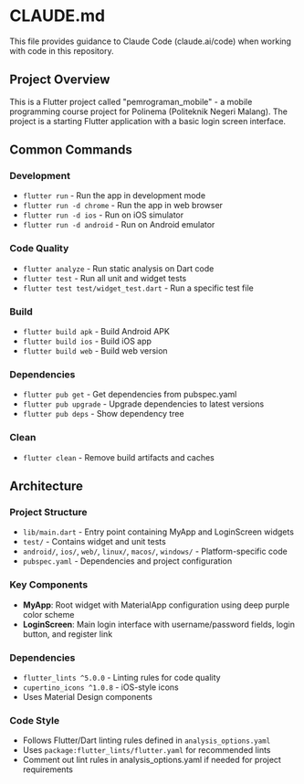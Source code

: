 # CLAUDE.md

This file provides guidance to Claude Code (claude.ai/code) when working with code in this repository.

## Project Overview

This is a Flutter project called "pemrograman_mobile" - a mobile programming course project for Polinema (Politeknik Negeri Malang). The project is a starting Flutter application with a basic login screen interface.

## Common Commands

### Development
- `flutter run` - Run the app in development mode
- `flutter run -d chrome` - Run the app in web browser
- `flutter run -d ios` - Run on iOS simulator
- `flutter run -d android` - Run on Android emulator

### Code Quality
- `flutter analyze` - Run static analysis on Dart code
- `flutter test` - Run all unit and widget tests
- `flutter test test/widget_test.dart` - Run a specific test file

### Build
- `flutter build apk` - Build Android APK
- `flutter build ios` - Build iOS app
- `flutter build web` - Build web version

### Dependencies
- `flutter pub get` - Get dependencies from pubspec.yaml
- `flutter pub upgrade` - Upgrade dependencies to latest versions
- `flutter pub deps` - Show dependency tree

### Clean
- `flutter clean` - Remove build artifacts and caches

## Architecture

### Project Structure
- `lib/main.dart` - Entry point containing MyApp and LoginScreen widgets
- `test/` - Contains widget and unit tests
- `android/`, `ios/`, `web/`, `linux/`, `macos/`, `windows/` - Platform-specific code
- `pubspec.yaml` - Dependencies and project configuration

### Key Components
- **MyApp**: Root widget with MaterialApp configuration using deep purple color scheme
- **LoginScreen**: Main login interface with username/password fields, login button, and register link

### Dependencies
- `flutter_lints ^5.0.0` - Linting rules for code quality
- `cupertino_icons ^1.0.8` - iOS-style icons
- Uses Material Design components

### Code Style
- Follows Flutter/Dart linting rules defined in `analysis_options.yaml`
- Uses `package:flutter_lints/flutter.yaml` for recommended lints
- Comment out lint rules in analysis_options.yaml if needed for project requirements